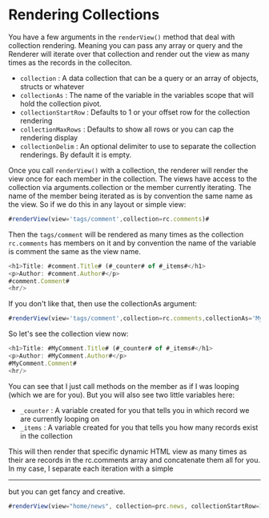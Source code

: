 # Rendering Collections

You have a few arguments in the `renderView()` method that deal with collection rendering. Meaning you can pass any array or query and the Renderer will iterate over that collection and render out the view as many times as the records in the colleciton.

* `collection` : A data collection that can be a query or an array of objects, structs or whatever
* `collectionAs` : The name of the variable in the variables scope that will hold the collection pivot.
* `collectionStartRow` : Defaults to 1 or your offset row for the collection rendering
* `collectionMaxRows` : Defaults to show all rows or you can cap the rendering display
* `collectionDelim` : An optional delimiter to use to separate the collection renderings. By default it is empty.

Once you call `renderView()` with a collection, the renderer will render the view once for each member in the collection. The views have access to the collection via arguments.collection or the member currently iterating. The name of the member being iterated as is by convention the same name as the view. So if we do this in any layout or simple view:

```js
#renderView(view='tags/comment',collection=rc.comments)#
```

Then the `tags/comment` will be rendered as many times as the collection `rc.comments` has members on it and by convention the name of the variable is comment the same as the view name.

```js
<h1>Title: #comment.Title# (#_counter# of #_items#</h1>
<p>Author: #comment.Author#</p>
#comment.Comment#
<hr/>
```

If you don't like that, then use the collectionAs argument:

```js
#renderView(view='tags/comment',collection=rc.comments,collectionAs='MyComment')#
```

So let's see the collection view now: 

```js
<h1>Title: #MyComment.Title# (#_counter# of #_items#</h1>
<p>Author: #MyComment.Author#</p>
#MyComment.Comment#
<hr/>
```

You can see that I just call methods on the member as if I was looping (which we are for you). But you will also see two little variables here: 

* `_counter` : A variable created for you that tells you in which record we are currently looping on
* `_items` : A variable created for you that tells you how many records exist in the collection

This will then render that specific dynamic HTML view as many times as their are records in the rc.comments array and concatenate them all for you. In my case, I separate each iteration with a simple <hr/> but you can get fancy and creative.

```js
#renderView(view="home/news", collection=prc.news, collectionStartRow=11, collectionMaxRows=20)#
```


